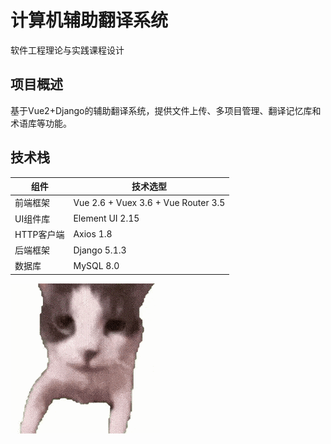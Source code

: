 # 计算机辅助翻译系统
软件工程理论与实践课程设计

## 项目概述
基于Vue2+Django的辅助翻译系统，提供文件上传、多项目管理、翻译记忆库和术语库等功能。

## 技术栈
| 组件       | 技术选型                          |
|------------|-----------------------------------|
| 前端框架   | Vue 2.6 + Vuex 3.6 + Vue Router 3.5 |
| UI组件库   | Element UI 2.15 |
| HTTP客户端 | Axios 1.8 |
| 后端框架   | Django 5.1.3 |
| 数据库     |  MySQL 8.0 |

![](./assets/catmeme.gif)